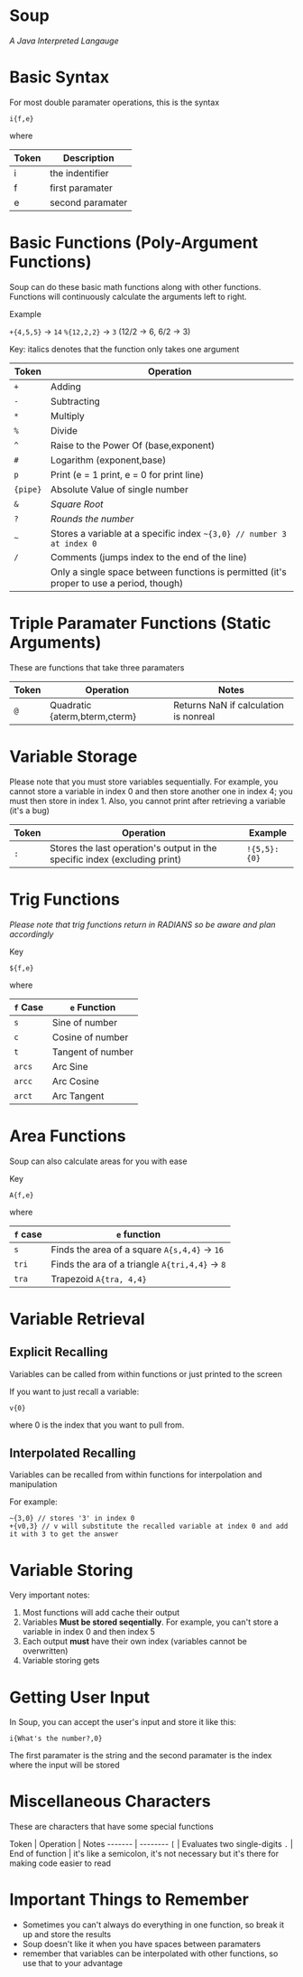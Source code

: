 # Soup
*A Java Interpreted Langauge*

# Basic Syntax
For most double paramater operations, this is the syntax

`i{f,e}`

where 

Token | Description
---- | ---
i | the indentifier
f | first paramater
e | second paramater

# Basic Functions (Poly-Argument Functions)
Soup can do these basic math functions along with other functions. Functions will continuously calculate the arguments left to right.

Example

`+{4,5,5}` -> `14`
`%{12,2,2}` -> `3` (12/2 -> 6, 6/2 -> 3)

Key: italics denotes that the function only takes one argument

Token | Operation
----- | -----
`+` | Adding
`-` | Subtracting
`*` | Multiply
`%` | Divide
`^` | Raise to the Power Of (base,exponent)
`#` | Logarithm (exponent,base)
`p` | Print (e = 1 print, e = 0 for print line)
`{pipe}` | Absolute Value of single number
`&` | *Square Root*
`?` | *Rounds the number*
`~` | Stores a variable at a specific index `~{3,0} // number 3 at index 0`
`/` | Comments (jumps index to the end of the line)
` ` | Only a single space between functions is permitted (it's proper to use a period, though)

# Triple Paramater Functions (Static Arguments)
These are functions that take three paramaters

Token | Operation | Notes
----- | ----- | -----
`@` | Quadratic {aterm,bterm,cterm} | Returns NaN if calculation is nonreal

# Variable Storage
Please note that you must store variables sequentially. For example, you cannot store a variable in index 0 and then store another one in index 4; you must then store in index 1. Also, you cannot print after retrieving a variable (it's a bug)

Token | Operation | Example
---- | ---- | -----
`:` | Stores the last operation's output in the specific index (excluding print) | `!{5,5}:{0}`

# Trig Functions
_Please note that trig functions return in RADIANS so be aware and plan accordingly_

Key

`${f,e}`

where

`f` Case | `e` Function
------ | -------
`s` | Sine of number
`c` | Cosine of number
`t` | Tangent of number
`arcs` | Arc Sine
`arcc` | Arc Cosine
`arct` | Arc Tangent

# Area Functions
Soup can also calculate areas for you with ease

Key

`A{f,e}`

where

`f` case | `e` function
------ | -------
`s` | Finds the area of a square `A{s,4,4}` -> `16`
`tri` | Finds the ara of a triangle `A{tri,4,4}` -> `8`
`tra` | Trapezoid `A{tra, 4,4}`

# Variable Retrieval
## Explicit Recalling
Variables can be called from within functions or just printed to the screen

If you want to just recall a variable:

`v{0}`

where 0 is the index that you want to pull from.

## Interpolated Recalling
Variables can be recalled from within functions for interpolation and manipulation

For example:

```
~{3,0} // stores '3' in index 0
+{v0,3} // v will substitute the recalled variable at index 0 and add it with 3 to get the answer
```

# Variable Storing
Very important notes:
1. Most functions will add cache their output
2. Variables **Must be stored seqentially**. For example, you can't store a variable in index 0 and then index 5
3. Each output **must** have their own index (variables cannot be overwritten)
4. Variable storing gets

# Getting User Input
In Soup, you can accept the user's input and store it like this:

` i{What's the number?,0} `

The first paramater is the string and the second paramater is the index where the input will be stored

# Miscellaneous Characters
These are characters that have some special functions

Token | Operation | Notes
------- | --------
`[` | Evaluates two single-digits
`.` | End of function | it's like a semicolon, it's not necessary but it's there for making code easier to read

# Important Things to Remember
- Sometimes you can't always do everything in one function, so break it up and store the results
- Soup doesn't like it when you have spaces between paramaters
- remember that variables can be interpolated with other functions, so use that to your advantage
